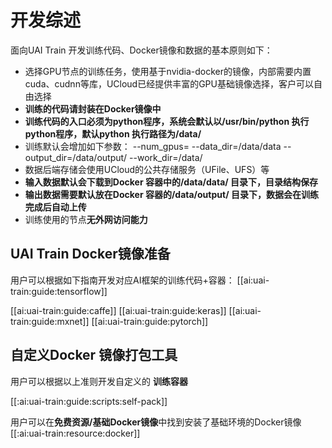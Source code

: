 

# 开发综述
面向UAI Train 开发训练代码、Docker镜像和数据的基本原则如下： 

  - 选择GPU节点的训练任务，使用基于nvidia-docker的镜像，内部需要内置cuda、cudnn等库，UCloud已经提供丰富的GPU基础镜像选择，客户可以自由选择
  - **训练的代码请封装在Docker镜像中**
  - **训练代码的入口必须为python程序，系统会默认以/usr/bin/python 执行python程序，默认python 执行路径为/data/**
  - 训练默认会增加如下参数： \-\-num\_gpus=<num> \-\-data\_dir=/data/data \-\-output\_dir=/data/output/ \-\-work\_dir=/data/
  - 数据后端存储会使用UCloud的公共存储服务（UFile、UFS）等
  - **输入数据默认会下载到Docker 容器中的/data/data/ 目录下，目录结构保存**
  - **输出数据需要默认放在Docker 容器的/data/output/ 目录下，数据会在训练完成后自动上传**
  - 训练使用的节点**无外网访问能力**

## UAI Train Docker镜像准备
用户可以根据如下指南开发对应AI框架的训练代码+容器：
[[ai:uai-train:guide:tensorflow]] 

[[ai:uai-train:guide:caffe]] 
[[ai:uai-train:guide:keras]] 
[[ai:uai-train:guide:mxnet]] 
[[ai:uai-train:guide:pytorch]] 

## 自定义Docker 镜像打包工具
用户可以根据以上准则开发自定义的 **训练容器**

[[:ai:uai-train:guide:scripts:self-pack]] 

用户可以在**免费资源/基础Docker镜像**中找到安装了基础环境的Docker镜像
[[:ai:uai-train:resource:docker]] 